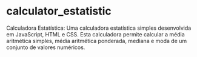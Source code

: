 # calculator_estatistic
Calculadora Estatística:  Uma calculadora estatística simples desenvolvida em JavaScript, HTML e CSS. Esta calculadora permite calcular a média aritmética simples, média aritmética ponderada, mediana e moda de um conjunto de valores numéricos.
